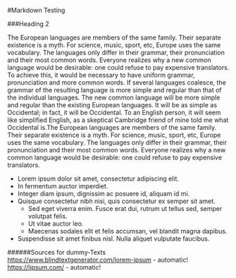 #Markdown Testing

###Heading 2

The European languages are members of the same family. Their separate existence is a myth. 
For science, music, sport, etc, Europe uses the same vocabulary. The languages only differ in their grammar, 
their pronunciation and their most common words. Everyone realizes why a new common language would be desirable: 
one could refuse to pay expensive translators. To achieve this, it would be necessary to have uniform grammar, 
pronunciation and more common words. If several languages coalesce, the grammar of the resulting language is more 
simple and regular than that of the individual languages. The new common language will be more simple and regular than 
the existing European languages. It will be as simple as Occidental; in fact, it will be Occidental. 
To an English person, it will seem like simplified English, as a skeptical Cambridge friend of mine told me what 
Occidental is.The European languages are members of the same family. Their separate existence is a myth. For science, 
music, sport, etc, Europe uses the same vocabulary. The languages only differ in their grammar, their pronunciation and 
their most common words. Everyone realizes why a new common language would be desirable: one could refuse to pay 
expensive translators.

* Lorem ipsum dolor sit amet, consectetur adipiscing elit.
* In fermentum auctor imperdiet. 
* Integer diam ipsum, dignissim ac posuere id, aliquam id mi. 
* Quisque consectetur nibh nisi, quis consectetur ex semper sit amet. 
  * Sed eget viverra enim. Fusce erat dui, rutrum ut tellus sed, semper volutpat felis. 
  * Ut vitae auctor leo.
  * Maecenas sodales elit et felis accumsan, vel blandit magna dapibus. 
* Suspendisse sit amet finibus nisl. Nulla aliquet vulputate faucibus.

######Sources for dummy-Texts
https://www.blindtextgenerator.com/lorem-ipsum - automatic!
https://lipsum.com/ - automatic!